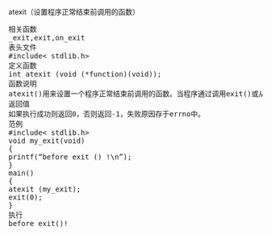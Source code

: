 atexit（设置程序正常结束前调用的函数）
<pre>相关函数
_exit,exit,on_exit
表头文件
#include< stdlib.h>
定义函数
int atexit (void (*function)(void));
函数说明
atexit()用来设置一个程序正常结束前调用的函数。当程序通过调用exit()或从main中返回时，参数function所指定的函数会先被调用，然后才真正由exit()结束程序。
返回值
如果执行成功则返回0，否则返回-1，失败原因存于errno中。
范例
#include< stdlib.h>
void my_exit(void)
{
printf(“before exit () !\n”);
}
main()
{
atexit (my_exit);
exit(0);
}
执行
before exit()!</pre>